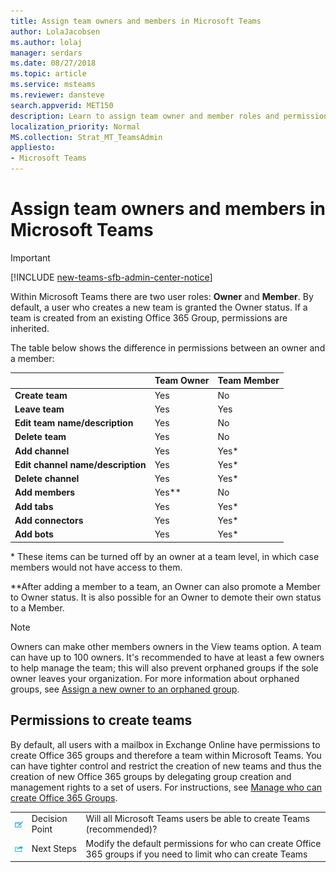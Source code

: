 ```yaml
---
title: Assign team owners and members in Microsoft Teams
author: LolaJacobsen
ms.author: lolaj
manager: serdars
ms.date: 08/27/2018
ms.topic: article
ms.service: msteams
ms.reviewer: dansteve
search.appverid: MET150
description: Learn to assign team owner and member roles and permissions in Microsoft Teams including permissions to create teams.
localization_priority: Normal
MS.collection: Strat_MT_TeamsAdmin
appliesto: 
- Microsoft Teams
---
```


Assign team owners and members in Microsoft Teams
=================================================

> [!IMPORTANT]
> [!INCLUDE [new-teams-sfb-admin-center-notice](includes/new-teams-sfb-admin-center-notice.md)]

Within Microsoft Teams there are two user roles: **Owner** and **Member**. By default, a user who creates a new team is granted the Owner status. If a team is created from an existing Office 365 Group, permissions are inherited.

The table below shows the difference in permissions between an owner and a member:


|                                   | Team Owner | Team Member |
|-----------------------------------|------------|-------------|
|          **Create team**          |    Yes     |     No      |
|          **Leave team**           |    Yes     |     Yes     |
|  **Edit team name/description**   |    Yes     |     No      |
|          **Delete team**          |    Yes     |     No      |
|          **Add channel**          |    Yes     |    Yes\*    |
| **Edit channel name/description** |    Yes     |    Yes\*    |
|        **Delete channel**         |    Yes     |    Yes\*    |
|          **Add members**          |  Yes\*\*   |     No      |
|           **Add tabs**            |    Yes     |    Yes\*    |
|        **Add connectors**         |    Yes     |    Yes\*    |
|           **Add bots**            |    Yes     |    Yes\*    |

\* These items can be turned off by an owner at a team level, in which case members would not have access to them.

\*\*After adding a member to a team, an Owner can also promote a Member to Owner status. It is also possible for an Owner to demote their own status to a Member.



> [!NOTE]
> Owners can make other members owners in the View teams option. A team can have up to 100 owners. It's recommended to have at least a few owners to help manage the team; this will also prevent orphaned groups if the sole owner leaves your organization. For more information about orphaned groups, see [Assign a new owner to an orphaned group](https://support.office.com/article/Assign-a-new-owner-to-an-orphaned-group-86bb3db6-8857-45d1-95c8-f6d540e45732).


Permissions to create teams
---------------------------

By default, all users with a mailbox in Exchange Online have permissions to create Office 365 groups and therefore a team within Microsoft Teams. You can have tighter control and restrict the creation of new teams and thus the creation of new Office 365 groups by delegating group creation and management rights to a set of users. For instructions, see [Manage who can create Office 365 Groups](https://support.office.com/article/manage-who-can-create-office-365-groups-4c46c8cb-17d0-44b5-9776-005fced8e618).


||||
|---------|---------|---------|
| ![Decision Point icon.](media/Assign_roles_and_permissions_in_Microsoft_Teams_image2.png)     |Decision Point         |Will all Microsoft Teams users be able to create Teams (recommended)?         |
| ![Next Steps icon.](media/Assign_roles_and_permissions_in_Microsoft_Teams_image3.png)    |Next Steps         |Modify the default permissions for who can create Office 365 groups if you need to limit who can create Teams         |

